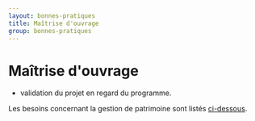 ```yaml
---
layout: bonnes-pratiques
title: Maîtrise d'ouvrage
group: bonnes-pratiques
---
```


# Maîtrise d'ouvrage

* validation du projet en regard du programme.

Les besoins concernant la gestion de patrimoine sont listés [ci-dessous](#gestion-de-patrimoine).
